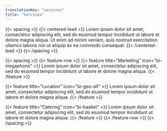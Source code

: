 ```yaml
---
translationKey: "services"
title: "Services"
---
```


{{< spacing >}}
{{< centered-lead >}}
Lorem ipsum dolor sit amet, consectetur adipiscing elit, sed do eiusmod tempor incididunt ut labore et dolore magna aliqua. Ut enim ad minim veniam, quis nostrud exercitation ullamco laboris nisi ut aliquip ex ea commodo consequat.
{{< /centered-lead >}}
{{< /spacing >}}

{{< spacing >}}
{{< feature-row >}}
{{< feature title="Marketing" icon="bi-megaphone" >}}
Lorem ipsum dolor sit amet, consectetur adipiscing elit, sed do eiusmod tempor incididunt ut labore et dolore magna aliqua.
{{< /feature >}}

{{< feature title="Location" icon="bi-geo-alt" >}}
Lorem ipsum dolor sit amet, consectetur adipiscing elit, sed do eiusmod tempor incididunt ut labore et dolore magna aliqua.
{{< /feature >}}

{{< feature title="Catering" icon="bi-basket" >}}
Lorem ipsum dolor sit amet, consectetur adipiscing elit, sed do eiusmod tempor incididunt ut labore et dolore magna aliqua.
{{< /feature >}}
{{< /feature-row >}}
{{< /spacing >}}
